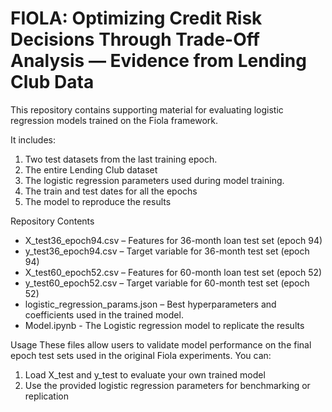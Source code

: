 # FIOLA: Optimizing Credit Risk Decisions Through Trade-Off Analysis — Evidence from Lending Club Data

This repository contains supporting material for evaluating logistic regression models trained on the Fiola framework.

It includes:
1. Two test datasets from the last training epoch.
2. The entire Lending Club dataset
3. The logistic regression parameters used during model training.
4. The train and test dates for all the epochs
5. The model to reproduce the results

Repository Contents
* X_test36_epoch94.csv – Features for 36-month loan test set (epoch 94)
* y_test36_epoch94.csv – Target variable for 36-month test set (epoch 94)
* X_test60_epoch52.csv – Features for 60-month loan test set (epoch 52)
* y_test60_epoch52.csv – Target variable for 60-month test set (epoch 52)
* logistic_regression_params.json – Best hyperparameters and coefficients used in the trained model.
* Model.ipynb - The Logistic regression model to replicate the results

Usage
These files allow users to validate model performance on the final epoch test sets used in the original Fiola experiments.
You can:
1. Load X_test and y_test to evaluate your own trained model
2. Use the provided logistic regression parameters for benchmarking or replication

